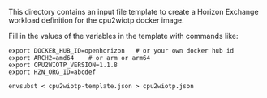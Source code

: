 This directory contains an input file template to create a Horizon Exchange workload definition for the cpu2wiotp docker image.

Fill in the values of the variables in the template with commands like:

```
export DOCKER_HUB_ID=openhorizon   # or your own docker hub id
export ARCH2=amd64    # or arm or arm64
export CPU2WIOTP_VERSION=1.1.8
export HZN_ORG_ID=abcdef

envsubst < cpu2wiotp-template.json > cpu2wiotp.json
```
